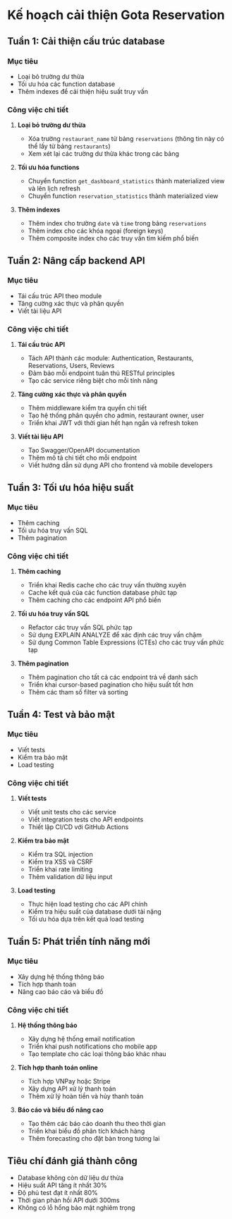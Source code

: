 # Kế hoạch cải thiện Gota Reservation

## Tuần 1: Cải thiện cấu trúc database

### Mục tiêu
- Loại bỏ trường dư thừa
- Tối ưu hóa các function database
- Thêm indexes để cải thiện hiệu suất truy vấn

### Công việc chi tiết
1. **Loại bỏ trường dư thừa**
   - Xóa trường `restaurant_name` từ bảng `reservations` (thông tin này có thể lấy từ bảng `restaurants`)
   - Xem xét lại các trường dư thừa khác trong các bảng

2. **Tối ưu hóa functions**
   - Chuyển function `get_dashboard_statistics` thành materialized view và lên lịch refresh
   - Chuyển function `reservation_statistics` thành materialized view

3. **Thêm indexes**
   - Thêm index cho trường `date` và `time` trong bảng `reservations`
   - Thêm index cho các khóa ngoại (foreign keys)
   - Thêm composite index cho các truy vấn tìm kiếm phổ biến

## Tuần 2: Nâng cấp backend API

### Mục tiêu
- Tái cấu trúc API theo module
- Tăng cường xác thực và phân quyền
- Viết tài liệu API

### Công việc chi tiết
1. **Tái cấu trúc API**
   - Tách API thành các module: Authentication, Restaurants, Reservations, Users, Reviews
   - Đảm bảo mỗi endpoint tuân thủ RESTful principles
   - Tạo các service riêng biệt cho mỗi tính năng

2. **Tăng cường xác thực và phân quyền**
   - Thêm middleware kiểm tra quyền chi tiết
   - Tạo hệ thống phân quyền cho admin, restaurant owner, user
   - Triển khai JWT với thời gian hết hạn ngắn và refresh token

3. **Viết tài liệu API**
   - Tạo Swagger/OpenAPI documentation
   - Thêm mô tả chi tiết cho mỗi endpoint
   - Viết hướng dẫn sử dụng API cho frontend và mobile developers

## Tuần 3: Tối ưu hóa hiệu suất

### Mục tiêu
- Thêm caching
- Tối ưu hóa truy vấn SQL
- Thêm pagination

### Công việc chi tiết
1. **Thêm caching**
   - Triển khai Redis cache cho các truy vấn thường xuyên
   - Cache kết quả của các function database phức tạp
   - Thêm caching cho các endpoint API phổ biến

2. **Tối ưu hóa truy vấn SQL**
   - Refactor các truy vấn SQL phức tạp
   - Sử dụng EXPLAIN ANALYZE để xác định các truy vấn chậm
   - Sử dụng Common Table Expressions (CTEs) cho các truy vấn phức tạp

3. **Thêm pagination**
   - Thêm pagination cho tất cả các endpoint trả về danh sách
   - Triển khai cursor-based pagination cho hiệu suất tốt hơn
   - Thêm các tham số filter và sorting

## Tuần 4: Test và bảo mật

### Mục tiêu
- Viết tests
- Kiểm tra bảo mật
- Load testing

### Công việc chi tiết
1. **Viết tests**
   - Viết unit tests cho các service
   - Viết integration tests cho API endpoints
   - Thiết lập CI/CD với GitHub Actions

2. **Kiểm tra bảo mật**
   - Kiểm tra SQL injection
   - Kiểm tra XSS và CSRF
   - Triển khai rate limiting
   - Thêm validation dữ liệu input

3. **Load testing**
   - Thực hiện load testing cho các API chính
   - Kiểm tra hiệu suất của database dưới tải nặng
   - Tối ưu hóa dựa trên kết quả load testing

## Tuần 5: Phát triển tính năng mới

### Mục tiêu
- Xây dựng hệ thống thông báo
- Tích hợp thanh toán
- Nâng cao báo cáo và biểu đồ

### Công việc chi tiết
1. **Hệ thống thông báo**
   - Xây dựng hệ thống email notification
   - Triển khai push notifications cho mobile app
   - Tạo template cho các loại thông báo khác nhau

2. **Tích hợp thanh toán online**
   - Tích hợp VNPay hoặc Stripe
   - Xây dựng API xử lý thanh toán
   - Thêm xử lý hoàn tiền và hủy thanh toán

3. **Báo cáo và biểu đồ nâng cao**
   - Tạo thêm các báo cáo doanh thu theo thời gian
   - Triển khai biểu đồ phân tích khách hàng
   - Thêm forecasting cho đặt bàn trong tương lai

## Tiêu chí đánh giá thành công
- Database không còn dữ liệu dư thừa
- Hiệu suất API tăng ít nhất 30%
- Độ phủ test đạt ít nhất 80%
- Thời gian phản hồi API dưới 300ms
- Không có lỗ hổng bảo mật nghiêm trọng 